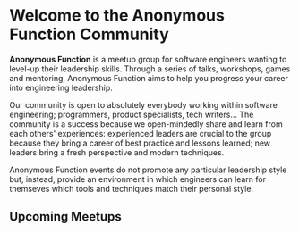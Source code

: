 # Welcome to the Anonymous Function Community

**Anonymous Function** is a meetup group for software engineers wanting to level-up their leadership skills. Through a series of talks, workshops, games and mentoring, Anonymous Function aims to help you progress your career into engineering leadership.

Our community is open to absolutely everybody working within software engineering; programmers, product specialists, tech writers... The community is a success because we open-mindedly share and learn from each others' experiences: experienced leaders are crucial to the group because they bring a career of best practice and lessons learned; new leaders bring a fresh perspective and modern techniques.

Anonymous Function events do not promote any particular leadership style but, instead, provide an environment in which engineers can learn for themseves which tools and techniques match their personal style.

## Upcoming Meetups